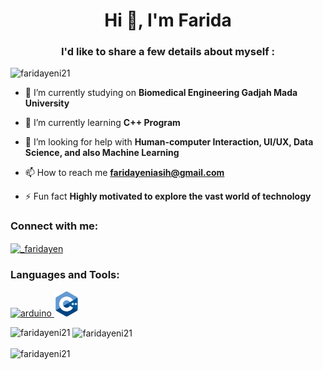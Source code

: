 <h1 align="center">Hi 👋, I'm Farida</h1>
<h3 align="center">I'd like to share a few details about myself :</h3>

<p align="left"> <img src="https://komarev.com/ghpvc/?username=faridayeni21&label=Profile%20views&color=0e75b6&style=flat" alt="faridayeni21" /> </p>

- 🔭 I’m currently studying on **Biomedical Engineering Gadjah Mada University**

- 🌱 I’m currently learning **C++ Program**

- 🤝 I’m looking for help with **Human-computer Interaction, UI/UX, Data Science, and also Machine Learning**

- 📫 How to reach me **faridayeniasih@gmail.com**

- ⚡ Fun fact **Highly motivated to explore the vast world of technology**

<h3 align="left">Connect with me:</h3>
<p align="left">
<a href="https://instagram.com/_faridayen" target="blank"><img align="center" src="https://raw.githubusercontent.com/rahuldkjain/github-profile-readme-generator/master/src/images/icons/Social/instagram.svg" alt="_faridayen" height="30" width="40" /></a>
</p>

<h3 align="left">Languages and Tools:</h3>
<p align="left"> <a href="https://www.arduino.cc/" target="_blank" rel="noreferrer"> <img src="https://cdn.worldvectorlogo.com/logos/arduino-1.svg" alt="arduino" width="40" height="40"/> </a> <a href="https://www.w3schools.com/cpp/" target="_blank" rel="noreferrer"> <img src="https://raw.githubusercontent.com/devicons/devicon/master/icons/cplusplus/cplusplus-original.svg" alt="cplusplus" width="40" height="40"/> </a> </p>

<p><img align="left" src="https://github-readme-stats.vercel.app/api/top-langs?username=faridayeni21&show_icons=true&locale=en&layout=compact" alt="faridayeni21" /></p>

<p>&nbsp;<img align="center" src="https://github-readme-stats.vercel.app/api?username=faridayeni21&show_icons=true&locale=en" alt="faridayeni21" /></p>

<p><img align="center" src="https://github-readme-streak-stats.herokuapp.com/?user=faridayeni21&" alt="faridayeni21" /></p>
